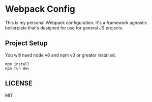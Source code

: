 # Webpack Config

This is my personal Webpack configuration. It's a framework agnostic boilerplate that's designed for use for general JS projects.

## Project Setup

You will need node v6 and npm v3 or greater installed.
```
npm install 
npm run dev
```

## LICENSE

MIT
